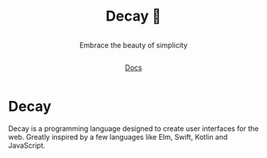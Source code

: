 <div align="center" style="display:grid;place-items:center;">
<h1>Decay 🍂</h1>
<p>Embrace the beauty of simplicity</p>

[Docs](./docs.md)
</div>

# Decay
Decay is a programming language designed to create user interfaces for the web.
Greatly inspired by a few languages like Elm, Swift, Kotlin and JavaScript.
